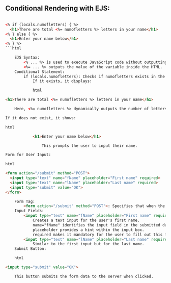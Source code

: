 ## Conditional Rendering with EJS:

```html

<% if (locals.numofletters) { %>
  <h1>There are total <%= numofletters %> letters in your name</h1>
<% } else { %>
  <h1>Enter your name below</h1>
<% } %>
```html

    EJS Syntax:
        <% ... %> is used to execute JavaScript code without outputting it.
        <%= ... %> outputs the value of the variable inside the HTML.
    Conditional Statement:
        if (locals.numofletters): Checks if numofletters exists in the locals object passed from the server.
            If it exists, it displays:

            html

<h1>There are total <%= numofletters %> letters in your name</h1>

    Here, <%= numofletters %> dynamically outputs the number of letters.

If it does not exist, it shows:

html

            <h1>Enter your name below</h1>

                This prompts the user to input their name.

Form for User Input:

html

<form action="/submit" method="POST">
  <input type="text" name="fName" placeholder="First name" required>
  <input type="text" name="lName" placeholder="Last name" required>
  <input type="submit" value="OK">
</form>

    Form Tag:
        <form action="/submit" method="POST">: Specifies that when the form is submitted, the data will be sent to the /submit endpoint using the POST method.
    Input Fields:
        <input type="text" name="fName" placeholder="First name" required>:
            Creates a text input for the user's first name.
            name="fName" identifies the input field in the submitted data.
            placeholder provides a hint within the input box.
            required makes it mandatory for the user to fill out this field.
        <input type="text" name="lName" placeholder="Last name" required>:
            Similar to the first input but for the last name.
    Submit Button:

    html

<input type="submit" value="OK">

    This button submits the form data to the server when clicked.
